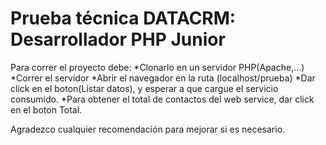 # Prueba técnica DATACRM: Desarrollador PHP Junior

Para correr el proyecto debe:
*Clonarlo en un servidor PHP(Apache,...)
*Correr el servidor
*Abrir el navegador en la ruta (localhost/prueba)
*Dar click en el boton(Listar datos), y esperar a que cargue el servicio consumido.
*Para obtener el total de contactos del web service, dar click en el boton Total.

Agradezco cualquier recomendación para mejorar si es necesario.
